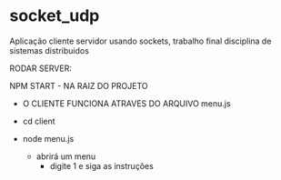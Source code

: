 # socket_udp
Aplicação cliente servidor usando sockets, trabalho final disciplina de sistemas distribuidos

RODAR SERVER:

NPM START - NA RAIZ DO PROJETO

- O CLIENTE  FUNCIONA ATRAVES DO ARQUIVO menu.js

- cd client
- node menu.js
  - abrirá um menu
    - digite 1
         e siga as instruções

